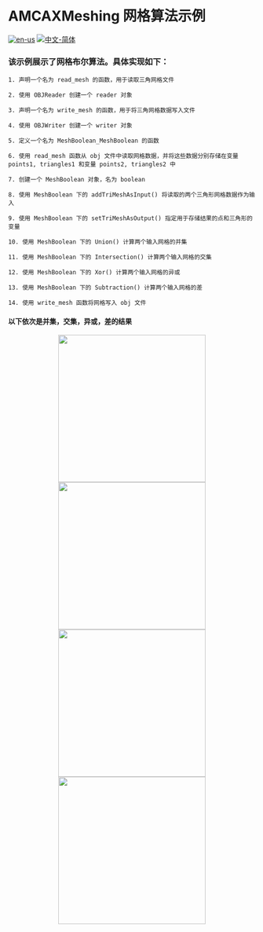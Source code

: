 # AMCAXMeshing 网格算法示例

[![en-us](https://img.shields.io/badge/en-us-yellow.svg)](./README.md) [![中文-简体](https://img.shields.io/badge/%E4%B8%AD%E6%96%87-%E7%AE%80%E4%BD%93-red.svg)](./README.zh_cn.md)

### 该示例展示了网格布尔算法。具体实现如下：



	1. 声明一个名为 read_mesh 的函数，用于读取三角网格文件
	
	2. 使用 OBJReader 创建一个 reader 对象
	
	3. 声明一个名为 write_mesh 的函数，用于将三角网格数据写入文件
	
	4. 使用 OBJWriter 创建一个 writer 对象
	
	5. 定义一个名为 MeshBoolean_MeshBoolean 的函数
	
	6. 使用 read_mesh 函数从 obj 文件中读取网格数据，并将这些数据分别存储在变量 points1, triangles1 和变量 points2, triangles2 中
	
	7. 创建一个 MeshBoolean 对象，名为 boolean
	
	8. 使用 MeshBoolean 下的 addTriMeshAsInput() 将读取的两个三角形网格数据作为输入
	
	9. 使用 MeshBoolean 下的 setTriMeshAsOutput() 指定用于存储结果的点和三角形的变量
	
	10. 使用 MeshBoolean 下的 Union() 计算两个输入网格的并集
	
	11. 使用 MeshBoolean 下的 Intersection() 计算两个输入网格的交集
	
	12. 使用 MeshBoolean 下的 Xor() 计算两个输入网格的异或
	
	13. 使用 MeshBoolean 下的 Subtraction() 计算两个输入网格的差
	
	14. 使用 write_mesh 函数将网格写入 obj 文件

	
#### 以下依次是并集，交集，异或，差的结果

<div align = center><img src="https://s2.loli.net/2024/09/30/4TdxrM6DpyhNKIa.png" width="300" height="300">

<div align = center><img src="https://s2.loli.net/2024/09/30/VTIAUJF2pseyBkH.png" width="300" height="300">

<div align = center><img src="https://s2.loli.net/2024/09/30/HUPx1e9p3nSNvYt.png" width="300" height="300">

<div align = center><img src="https://s2.loli.net/2024/09/30/Hmyep8arM9n5Ubg.png" width="300" height="300">